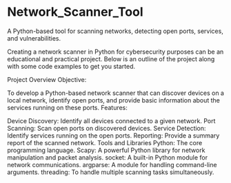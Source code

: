 # Network_Scanner_Tool
A Python-based tool for scanning networks, detecting open ports, services, and vulnerabilities.

Creating a network scanner in Python for cybersecurity purposes can be an educational and practical project. Below is an outline of the project along with some code examples to get you started.

Project Overview
Objective:

To develop a Python-based network scanner that can discover devices on a local network, identify open ports, and provide basic information about the services running on these ports.
Features:

Device Discovery: Identify all devices connected to a given network.
Port Scanning: Scan open ports on discovered devices.
Service Detection: Identify services running on the open ports.
Reporting: Provide a summary report of the scanned network.
Tools and Libraries
Python: The core programming language.
Scapy: A powerful Python library for network manipulation and packet analysis.
socket: A built-in Python module for network communications.
argparse: A module for handling command-line arguments.
threading: To handle multiple scanning tasks simultaneously.
